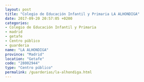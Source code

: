 ```yaml
---
layout: post
title: "Colegio de Educación Infantil y Primaria LA ALHONDIGA"
date: 2017-09-20 20:57:05 +0200
categories:
- Colegio de Educación Infantil y Primaria
- madrid
- getafe
- Centro público
- guarderia
name: "LA ALHONDIGA"
province: "Madrid"
location: "Getafe"
code: "28002944"
type: "Centro público"
permalink: /guarderias/la-alhondiga.html
---
```


